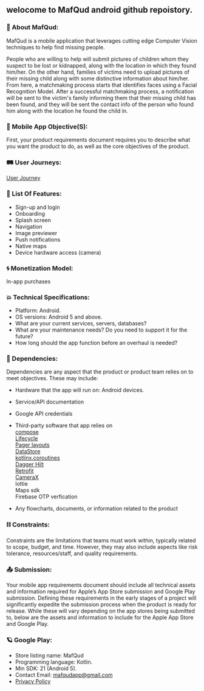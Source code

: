 ## welocome to MafQud android github repoistory.

### :telescope: About MafQud: 
MafQud is a mobile application that leverages cutting edge Computer Vision techniques to help find missing people.

People who are willing to help will submit pictures of children whom they suspect to be lost or kidnapped, along with the location in which they found him/her.
On the other hand, families of victims need to upload pictures of their missing child along with some distinctive information about him/her.
From here, a matchmaking process starts that identifies faces using a Facial Recognition Model.
After a successful matchmaking process, a notification will be sent to the victim's family informing them that their missing child has been found,
and they will be sent the contact info of the person who found him along with the location he found the child in.

### :vibration_mode: Mobile App Objective(S): 
First, your product requirements document requires you to describe what you want the product to do, as well as the core objectives of the product.

### :railway_track:	 User Journeys:
[User Journey](https://www.figma.com/file/nPaN0GeeSlUz7AGkWnI2Sh/HNA-app?node-id=0%3A1)

### :star2:	  List Of Features:
-   Sign-up and login
-   Onboarding
-   Splash screen
-   Navigation
-   Image previewer
-   Push notifications
-   Native maps
-   Device hardware access (camera)

### :cyclone: Monetization Model:
In-app purchases

### :boom: Technical Specifications:
-   Platform: Android.
-   OS versions: Android 5 and above.
-   What are your current services, servers, databases?
-   What are your maintenance needs? Do you need to support it for the future?
-   How long should the app function before an overhaul is needed?


### :open_book: Dependencies:
Dependencies are any aspect that the product or product team relies on to meet objectives. These may include:

-   Hardware that the app will run on: Android devices.
-   Service/API documentation
-   Google API credentials   


-   Third-party software that app relies on   
[compose](https://developer.android.com/jetpack/compose/setup)    
[Lifecycle](https://developer.android.com/jetpack/androidx/releases/lifecycle)    
[Pager layouts](https://google.github.io/accompanist/pager/)    
[DataStore](https://developer.android.com/jetpack/androidx/releases/datastore)    
[kotlinx.coroutines](https://github.com/Kotlin/kotlinx.coroutines)    
[Dagger Hilt](https://developer.android.com/training/dependency-injection/hilt-android)     
[Retrofit](https://square.github.io/retrofit/)    
[CameraX](https://developer.android.com/jetpack/androidx/releases/camera)    
lottie    
Maps sdk    
Firebase OTP verfication 

-   Any flowcharts, documents, or information related to the product

### :chains: Constraints:
Constraints are the limitations that teams must work within, typically related to scope, budget, and time. However, they may also include aspects like risk tolerance, resources/staff, and quality requirements.

### :outbox_tray:	Submission:
Your mobile app requirements document should include all technical assets and information required for
Apple’s App Store submission and Google Play submission.  Defining these requirements in the early
stages of a project will significantly expedite the submission process when the product is ready for release.
While these will vary depending on the app stores being submitted to, below are the assets and information
to include for the Apple App Store and Google Play.

### :ringed_planet:	Google Play:
-   Store listing name: MafQud
-   Programming language: Kotlin.  
-   Min SDK: 21 (Android 5).    
-   Contact Email: mafqudapp@gmail.com
-   [Privacy Policy](https://gist.github.com/Eng-AhmedShehata/aae20217432b3679e1fce357cbc46f5d)
